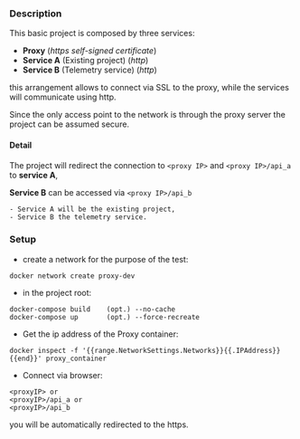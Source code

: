 
### Description
This basic project is composed by three services:
* **Proxy** (_https self-signed certificate_)
* **Service A** (Existing project) (_http_)
* **Service B** (Telemetry service) (_http_)

this arrangement allows to connect via SSL to the proxy, while the services will communicate using http.

Since the only access point to the network is through the proxy server the project can be assumed secure.

#### Detail
The project will redirect the connection to `<proxy IP>` and `<proxy IP>/api_a` to **service A**, 

**Service B** can be accessed via `<proxy IP>/api_b`
```
- Service A will be the existing project,
- Service B the telemetry service.
```

### Setup

- create a network for the purpose of the test:
```
docker network create proxy-dev
```
- in the project root:
```
docker-compose build    (opt.) --no-cache
docker-compose up       (opt.) --force-recreate
```
- Get the ip address of the Proxy container:
```shell
docker inspect -f '{{range.NetworkSettings.Networks}}{{.IPAddress}}{{end}}' proxy_container
```
- Connect via browser:
```
<proxyIP> or
<proxyIP>/api_a or
<proxyIP>/api_b 
```

you will be automatically redirected to the https.